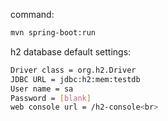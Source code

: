 command:
```bash
mvn spring-boot:run
```

h2 database default settings:
```bash
Driver class = org.h2.Driver
JDBC URL = jdbc:h2:mem:testdb
User name = sa
Password = [blank]
web console url = /h2-console<br>
```
